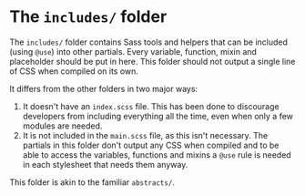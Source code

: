 # The `includes/` folder

The `includes/` folder contains Sass tools and helpers that can be included (using `@use`) into other partials. Every variable, function, mixin and placeholder should be put in here. This folder should not output a single line of CSS when compiled on its own.

It differs from the other folders in two major ways:

1. It doesn't have an `index.scss` file. This has been done to discourage developers from including everything all the time, even when only a few modules are needed.
2. It is not included in the `main.scss` file, as this isn't necessary. The partials in this folder don't output any CSS when compiled and to be able to access the variables, functions and mixins a `@use` rule is needed in each stylesheet that needs them anyway.

This folder is akin to the familiar `abstracts/`.
